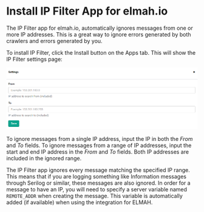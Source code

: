 # Install IP Filter App for elmah.io

The IP Filter app for elmah.io, automatically ignores messages from one or more IP addresses. This is a great way to ignore errors generated by both crawlers and errors generated by you.

To install IP Filter, click the Install button on the Apps tab. This will show the IP Filter settings page:

![IP Filter Settings](images/ipfiltersettings.png)

To ignore messages from a single IP address, input the IP in both the _From_ and _To_ fields. To ignore messages from a range of IP addresses, input the start and end IP address in the _From_ and _To_ fields. Both IP addresses are included in the ignored range.

The IP Filter app ignores every message matching the specified IP range. This means that if you are logging something like Information messages through Serilog or similar, these messages are also ignored. In order for a message to have an IP, you will need to specify a server variable named `REMOTE_ADDR` when creating the message. This variable is automatically added (if available) when using the integration for ELMAH.